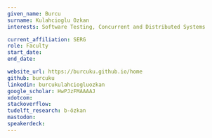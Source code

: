 ```yaml
---
given_name: Burcu
surname: Kulahcioglu Ozkan
interests: Software Testing, Concurrent and Distributed Systems

current_affiliation: SERG
role: Faculty
start_date:
end_date:

website_url: https://burcuku.github.io/home
github: burcuku
linkedin: burcukulahciogluozkan
google_scholar: HwPJzFMAAAAJ
xdotcom:
stackoverflow:
tudelft_research: b-özkan
mastodon:
speakerdeck:
---
```


